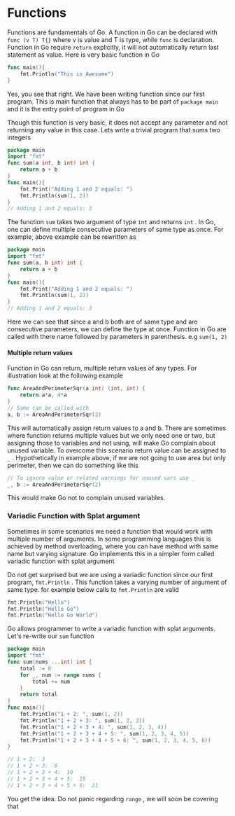# Functions

Functions are fundamentals of Go. A function in Go can be declared with `func (v T) T{}` where v is value and T is type, while `func` is declaration. Function in Go require `return` explicitly, it will not automatically return last statement as value. Here is very basic function in Go

```go
func main(){
    fmt.Println("This is Awesome")
}
```

Yes, you see that right. We have been writing function since our first program. This is main function that always has to be part of `package main` and it is the entry point of program in Go

Though this function is very basic, it does not accept any parameter and not returning any value in this case. Lets write a trivial program that sums two integers

```go
package main
import "fmt"
func sum(a int, b int) int {
    return a + b
}
func main(){
    fmt.Print("Adding 1 and 2 equals: ")
    fmt.Println(sum(1, 2))
}
// Adding 1 and 2 equals: 3
```

The function `sum` takes two argument of type `int` and returns `int` . In Go, one can define multiple consecutive parameters of same type as once. For example, above example can be rewritten as

```go
package main
import "fmt"
func sum(a, b int) int {
    return a + b
}
func main(){
    fmt.Print("Adding 1 and 2 equals: ")
    fmt.Println(sum(1, 2))
}
// Adding 1 and 2 equals: 3
```

Here we can see that since a and b both are of same type and are consecutive parameters, we can define the type at once. Function in Go are called with there name followed by parameters in parenthesis. e.g `sum(1, 2)`  

#### Multiple return values

Function in Go can return, multiple return values of any types. For illustration look at the following example

```go
func AreaAndPerimeterSqr(a int) (int, int) {
    return a*a, 4*a
}
// Same can be called with
a, b := AreaAndPerimeterSqr(2)
```

This will automatically assign return values to a and b. There are sometimes where function returns multiple values but we only need one or two, but assigning those to variables and not using, will make Go complain about unused variable. To overcome this scenario  return value can be assigned to `_` . Hypothetically in example above, if we are not going to use area but only perimeter, then we can do something like this

```go
// To ignore value or related warnings for unused vars use _
_, b := AreaAndPerimeterSqr(2)
```

This would make Go not to complain unused variables.

### Variadic Function with Splat argument

Sometimes in some scenarios we need a function that would work with multiple number of arguments. In some programming languages this is achieved by method overloading, where you can have method with same name but varying signature. Go implements this in a simpler form called variadic function with splat argument

Do not get surprised but we are using a variadic function since our first program, `fmt.Println` . This function takes a varying number of argument of same type. for example below calls to `fmt.Println` are valid

```go
fmt.Println("Hello")
fmt.Println("Hello Go")
fmt.Println("Hello Go World")
```

Go allows programmer to write a variadic function with splat arguments. Let's re-write our `sum` function

```go
package main
import "fmt"
func sum(nums ...int) int {
    total := 0
    for _, num := range nums {
        total += num
    }
    return total
}
func main(){
    fmt.Println("1 + 2: ", sum(1, 2))
    fmt.Println("1 + 2 + 3: ", sum(1, 2, 3))
    fmt.Println("1 + 2 + 3 + 4: ", sum(1, 2, 3, 4))
    fmt.Println("1 + 2 + 3 + 4 + 5: ", sum(1, 2, 3, 4, 5))
    fmt.Println("1 + 2 + 3 + 4 + 5 + 6: ", sum(1, 2, 3, 4, 5, 6))
}

// 1 + 2:  3
// 1 + 2 + 3:  6
// 1 + 2 + 3 + 4:  10
// 1 + 2 + 3 + 4 + 5:  15
// 1 + 2 + 3 + 4 + 5 + 6:  21
```

You get the idea. Do not panic regarding `range` , we will soon be covering that

